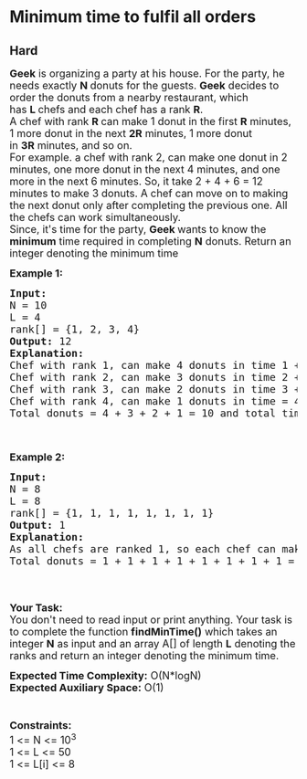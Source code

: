 # Minimum time to fulfil all orders
## Hard 
<div class="problems_problem_content__Xm_eO"><p><span style="font-size:18px"><strong>Geek</strong>&nbsp;is organizing a party at his house. For the party, he needs exactly&nbsp;<strong>N&nbsp;</strong>donuts for the guests.&nbsp;<strong>Geek</strong>&nbsp;decides to order the donuts from a nearby restaurant, which has&nbsp;<strong>L&nbsp;</strong>chefs and each chef has a rank <strong>R</strong>.&nbsp;<br>
A chef with rank&nbsp;<strong>R&nbsp;</strong>can make 1 donut in the first&nbsp;<strong>R</strong>&nbsp;minutes, 1 more donut in the next&nbsp;<strong>2R</strong>&nbsp;minutes, 1 more donut in&nbsp;<strong>3R</strong>&nbsp;minutes, and so on.<br>
For example. a chef with rank 2, can make one&nbsp;donut in 2 minutes, one more donut in the next 4 minutes, and one more in the next 6 minutes. So, it take 2 + 4 + 6 = 12 minutes to make 3 donuts. A chef can move on to making the next donut only after completing the previous one. All the chefs can work simultaneously.<br>
Since,&nbsp;it's time for the party,&nbsp;<strong>Geek&nbsp;</strong>wants to know the <strong>minimum</strong> time required in completing&nbsp;<strong>N</strong>&nbsp;donuts. Return an integer denoting the minimum time</span></p>

<p><span style="font-size:18px"><strong>Example 1:</strong></span></p>

<pre><span style="font-size:18px"><strong>Input:</strong>
N = 10
L = 4
rank[] = {1, 2, 3, 4}
<strong>Output: </strong>12
<strong>Explanation:</strong> 
Chef with rank 1, can make 4 donuts in time 1 + 2 + 3 + 4 = 10 mins
Chef with rank 2, can make 3 donuts in time 2 + 4 + 6 = 12 mins
Chef with rank 3, can make 2 donuts in time 3 + 6 = 9 mins
Chef with rank 4, can make 1 donuts in time = 4 minutes
Total donuts = 4 + 3 + 2 + 1 = 10 and total time = 12 minutes.


</span></pre>

<p><span style="font-size:18px"><strong>Example 2:</strong></span></p>

<pre><span style="font-size:18px"><strong>Input:</strong>
N = 8
L = 8
rank[] = {1, 1, 1, 1, 1, 1, 1, 1}
<strong>Output: </strong>1
<strong>Explanation:</strong> 
As all chefs are ranked 1, so each chef can make 1 donuts 1 min.
Total donuts = 1 + 1 + 1 + 1 + 1 + 1 + 1 + 1 = 8 and total time = 8 minutes. 
</span>
</pre>

<p>&nbsp;</p>

<p><span style="font-size:18px"><strong>Your Task:&nbsp;&nbsp;</strong><br>
You don't need to read input or print anything. Your task is to complete the function <strong>findMinTime</strong><strong>()</strong>&nbsp;which takes an integer&nbsp;<strong>N</strong>&nbsp;as input and an array A[] of length&nbsp;<strong>L</strong>&nbsp;denoting the ranks and return an integer denoting the minimum time.</span></p>

<p><span style="font-size:18px"><strong>Expected Time Complexity:</strong>&nbsp;O(N*logN)<br>
<strong>Expected Auxiliary Space:</strong> O(1)</span></p>

<p>&nbsp;</p>

<p><span style="font-size:18px"><strong>Constraints:</strong><br>
1 &lt;= N&nbsp;&lt;= 10<sup>3</sup><br>
1 &lt;= L&nbsp;&lt;= 50<br>
1 &lt;= L[i]&nbsp;&lt;= 8</span></p>
</div>